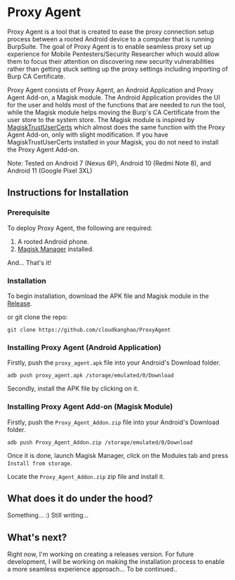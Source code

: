 # Proxy Agent

Proxy Agent is a tool that is created to ease the proxy connection setup process between a rooted Android device to a computer that is running BurpSuite. The goal of Proxy Agent is to enable seamless proxy set up experience for Mobile Pentesters/Security Researcher which would allow them to focus their attention on discovering new security vulnerabilities rather than getting stuck setting up the proxy settings including importing of Burp CA Certificate.

Proxy Agent consists of Proxy Agent, an Android Application and Proxy Agent Add-on, a Magisk module. The Android Application provides the UI for the user and holds most of the functions that are needed to run the tool, while the Magisk module helps moving the Burp's CA Certificate from the user store to the system store. The Magisk module is inspired by [MagiskTrustUserCerts](https://github.com/NVISOsecurity/MagiskTrustUserCerts) which almost does the same function with the Proxy Agent Add-on, only with slight modification. If you have MagiskTrustUserCerts installed in your Magisk, you do not need to install the Proxy Agent Add-on.

Note: Tested on Android 7 (Nexus 6P), Android 10 (Redmi Note 8), and Android 11 (Google Pixel 3XL)

## Instructions for Installation

### Prerequisite

To deploy Proxy Agent, the following are required:
1. A rooted Android phone.
2. [Magisk Manager](https://github.com/topjohnwu/Magisk) installed.

And... That's it!

### Installation

To begin installation, download the APK file and Magisk module in the [Release](https://github.com/cloudkanghao/ProxyAgent/releases/tag/v1).

or git clone the repo:
```
git clone https://github.com/cloudkanghao/ProxyAgent
```
### Installing Proxy Agent (Android Application)

Firstly, push the `proxy_agent.apk` file into your Android's Download folder.

```
adb push proxy_agent.apk /storage/emulated/0/Download
```

Secondly, install the APK file by clicking on it.

### Installing Proxy Agent Add-on (Magisk Module)

Firstly, push the `Proxy_Agent_Addon.zip` file into your Android's Download folder.

```
adb push Proxy_Agent_Addon.zip /storage/emulated/0/Download
```

Once it is done, launch Magisk Manager, click on the Modules tab and press `Install from storage`.

Locate the `Proxy_Agent_Addon.zip` zip file and install it.


## What does it do under the hood?

Something... :) Still writing...

## What's next?

Right now, I'm working on creating a releases version. For future development, I will be working on making the installation process to enable a more seamless experience approach... To be continued..
